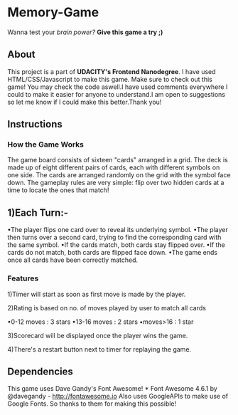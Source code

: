 # Memory-Game
Wanna test your _brain power?_ 
**Give this game a try ;)**

## About
This project is a part of **UDACITY's Frontend Nanodegree**.
I have used HTML/CSS/Javascript to make this game.
Make sure to check out this game!
You may check the code aswell.I have used comments everywhere 
I could to make it easier for anyone to understand.I am open to suggestions
so let me know if I could make this better.Thank you!

## Instructions
### How the Game Works
The game board consists of sixteen "cards" arranged in a grid. The deck is made up of eight different pairs of cards, 
each with different symbols on one side. The cards are arranged randomly on the grid with the symbol face down.
The gameplay rules are very simple: flip over two hidden cards at a time to locate the ones that match!

1)Each Turn:-
-----------
•The player flips one card over to reveal its underlying symbol.
•The player then turns over a second card, trying to find the corresponding card with the same symbol.
•If the cards match, both cards stay flipped over.
•If the cards do not match, both cards are flipped face down.
•The game ends once all cards have been correctly matched.

### Features
1)Timer will start as soon as first move is made by the player.

2)Rating is based on no. of moves played by user to match all cards

•0-12 moves : 3 stars
•13-16 moves : 2 stars
•moves>16 : 1 star

3)Scorecard will be displayed once the player wins the game.

4)There's a restart button next to timer for replaying the game.

## Dependencies
This game uses Dave Gandy's Font Awesome! * Font Awesome 4.6.1 by @davegandy - http://fontawesome.io
Also uses GoogleAPIs to make use of Google Fonts.
So thanks to them for making this possible!


